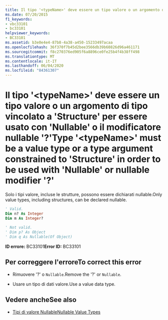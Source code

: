 ```yaml
---
title: Il tipo '<typeName>' deve essere un tipo valore o un argomento di tipo vincolato a 'Structure' per essere usato con 'Nullable' o il modificatore nullable '?'
ms.date: 07/20/2015
f1_keywords:
- vbc33101
- bc33101
helpviewer_keywords:
- BC33101
ms.assetid: b3e0e4e4-87b8-4a38-a450-15233497acaa
ms.openlocfilehash: 36f370f7b45d2bee3566db39b60826d96a461171
ms.sourcegitcommit: f8c270376ed905f6a8896ce0fe25b4f4b38ff498
ms.translationtype: MT
ms.contentlocale: it-IT
ms.lasthandoff: 06/04/2020
ms.locfileid: "84361307"
---
```

# <a name="type-typename-must-be-a-value-type-or-a-type-argument-constrained-to-structure-in-order-to-be-used-with-nullable-or-nullable-modifier-"></a><span data-ttu-id="b24ed-102">Il tipo '\<typeName>' deve essere un tipo valore o un argomento di tipo vincolato a 'Structure' per essere usato con 'Nullable' o il modificatore nullable '?'</span><span class="sxs-lookup"><span data-stu-id="b24ed-102">Type '\<typeName>' must be a value type or a type argument constrained to 'Structure' in order to be used with 'Nullable' or nullable modifier '?'</span></span>
<span data-ttu-id="b24ed-103">Solo i tipi valore, incluse le strutture, possono essere dichiarati nullable.</span><span class="sxs-lookup"><span data-stu-id="b24ed-103">Only value types, including structures, can be declared nullable.</span></span>  
  
```vb  
' Valid.  
Dim n? As Integer  
Dim m As Integer?  
  
' Not valid.  
' Dim p? As Object  
' Dim q As Nullable(Of Object)  
```  
  
 <span data-ttu-id="b24ed-104">**ID errore:** BC33101</span><span class="sxs-lookup"><span data-stu-id="b24ed-104">**Error ID:** BC33101</span></span>  
  
## <a name="to-correct-this-error"></a><span data-ttu-id="b24ed-105">Per correggere l'errore</span><span class="sxs-lookup"><span data-stu-id="b24ed-105">To correct this error</span></span>  
  
- <span data-ttu-id="b24ed-106">Rimuovere '?' o `Nullable`.</span><span class="sxs-lookup"><span data-stu-id="b24ed-106">Remove the '?' or `Nullable`.</span></span>  
  
- <span data-ttu-id="b24ed-107">Usare un tipo di dati valore.</span><span class="sxs-lookup"><span data-stu-id="b24ed-107">Use a value data type.</span></span>  
  
## <a name="see-also"></a><span data-ttu-id="b24ed-108">Vedere anche</span><span class="sxs-lookup"><span data-stu-id="b24ed-108">See also</span></span>

- [<span data-ttu-id="b24ed-109">Tipi di valore Nullable</span><span class="sxs-lookup"><span data-stu-id="b24ed-109">Nullable Value Types</span></span>](../programming-guide/language-features/data-types/nullable-value-types.md)
